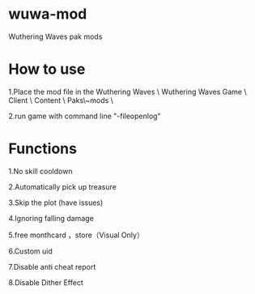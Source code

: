# wuwa-mod
Wuthering Waves pak mods


# How to use
1.Place the mod file in the Wuthering Waves \ Wuthering Waves Game \ Client \ Content \ Paks\\~mods \

2.run game with command line "-fileopenlog"

# Functions

1.No skill cooldown

2.Automatically pick up treasure 

3.Skip the plot (have issues)

4.Ignoring falling damage

5.free monthcard ，store（Visual Only）

6.Custom uid 

7.Disable anti cheat report

8.Disable Dither Effect



